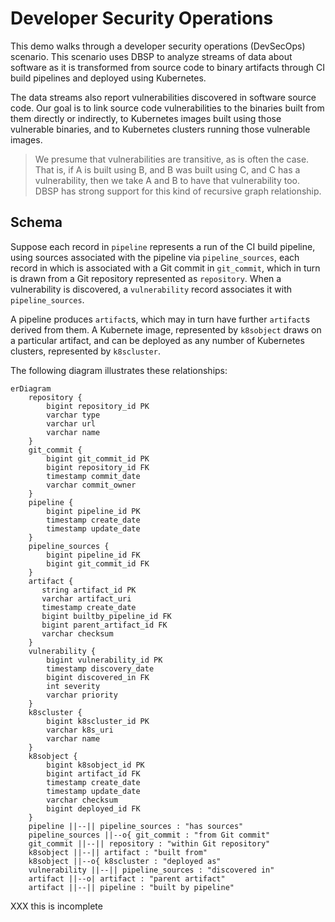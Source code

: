 # Developer Security Operations

This demo walks through a developer security operations (DevSecOps)
scenario.  This scenario uses DBSP to analyze streams of data about
software as it is transformed from source code to binary artifacts
through CI build pipelines and deployed using Kubernetes.

The data streams also report vulnerabilities discovered in software
source code.  Our goal is to link source code vulnerabilities to the
binaries built from them directly or indirectly, to Kubernetes images
built using those vulnerable binaries, and to Kubernetes clusters
running those vulnerable images.

> We presume that vulnerabilities are transitive, as is often the
> case.  That is, if A is built using B, and B was built using C, and
> C has a vulnerability, then we take A and B to have that
> vulnerability too.  DBSP has strong support for this kind of
> recursive graph relationship.

## Schema

Suppose each record in `pipeline` represents a run of the CI build
pipeline, using sources associated with the pipeline via
`pipeline_sources`, each record in which is associated with a Git
commit in `git_commit`, which in turn is drawn from a Git repository
represented as `repository`.  When a vulnerability is discovered, a
`vulnerability` record associates it with `pipeline_sources`.

A pipeline produces `artifact`s, which may in turn have further
`artifact`s derived from them.  A Kubernete image, represented by
`k8sobject` draws on a particular artifact, and can be deployed as
any number of Kubernetes clusters, represented by `k8scluster`.

The following diagram illustrates these relationships:
  
```mermaid
erDiagram
    repository {
        bigint repository_id PK
        varchar type
        varchar url
        varchar name
    }
    git_commit {
        bigint git_commit_id PK
        bigint repository_id FK
        timestamp commit_date
        varchar commit_owner
    }
    pipeline {
        bigint pipeline_id PK
        timestamp create_date
        timestamp update_date
    }
    pipeline_sources {
        bigint pipeline_id FK
        bigint git_commit_id FK
    }
    artifact {
       string artifact_id PK
       varchar artifact_uri
       timestamp create_date
       bigint builtby_pipeline_id FK
       bigint parent_artifact_id FK
       varchar checksum
    }
    vulnerability {
        bigint vulnerability_id PK
        timestamp discovery_date
        bigint discovered_in FK
        int severity
        varchar priority
    }
    k8scluster {
        bigint k8scluster_id PK
        varchar k8s_uri
        varchar name
    }
    k8sobject {
        bigint k8sobject_id PK
        bigint artifact_id FK
        timestamp create_date
        timestamp update_date
        varchar checksum
        bigint deployed_id FK
    }
    pipeline ||--|| pipeline_sources : "has sources"
    pipeline_sources ||--o{ git_commit : "from Git commit"
    git_commit ||--|| repository : "within Git repository"
    k8sobject ||--|| artifact : "built from"
    k8sobject ||--o{ k8scluster : "deployed as"
    vulnerability ||--|| pipeline_sources : "discovered in"
    artifact ||--o| artifact : "parent artifact"
    artifact ||--|| pipeline : "built by pipeline"
```

XXX this is incomplete

